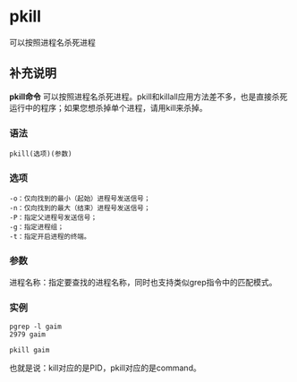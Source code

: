 pkill
===

可以按照进程名杀死进程

## 补充说明

**pkill命令** 可以按照进程名杀死进程。pkill和killall应用方法差不多，也是直接杀死运行中的程序；如果您想杀掉单个进程，请用kill来杀掉。

### 语法

```shell
pkill(选项)(参数)
```

### 选项

```shell
-o：仅向找到的最小（起始）进程号发送信号；
-n：仅向找到的最大（结束）进程号发送信号；
-P：指定父进程号发送信号；
-g：指定进程组；
-t：指定开启进程的终端。
```

### 参数

进程名称：指定要查找的进程名称，同时也支持类似grep指令中的匹配模式。

### 实例

```shell
pgrep -l gaim
2979 gaim

pkill gaim
```

也就是说：kill对应的是PID，pkill对应的是command。


